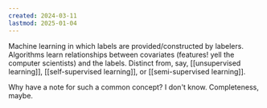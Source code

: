 ```yaml
---
created: 2024-03-11
lastmod: 2025-01-04
---
```


Machine learning in which labels are provided/constructed by labelers. Algorithms learn relationships between covariates (features! yell the computer scientists) and the labels. Distinct from, say, [[unsupervised learning]], [[self-supervised learning]], or [[semi-supervised learning]]. 

Why have a note for such a common concept? I don't know. Completeness, maybe. 